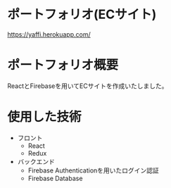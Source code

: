 # ポートフォリオ(ECサイト)

https://yaffi.herokuapp.com/ <br>

# ポートフォリオ概要
ReactとFirebaseを用いてECサイトを作成いたしました。<br>

# 使用した技術
- フロント
  - React
  - Redux
- バックエンド
  - Firebase Authenticationを用いたログイン認証
  - Firebase Database
